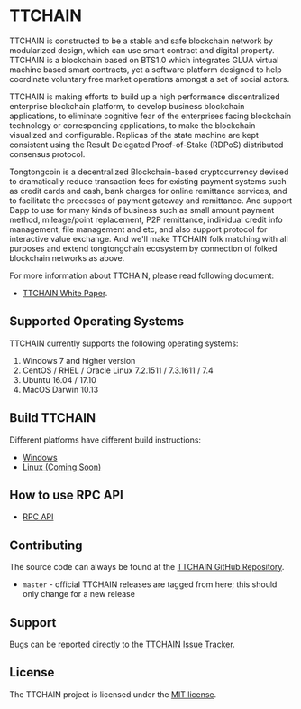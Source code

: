TTCHAIN
=========

TTCHAIN is constructed to be a stable and safe blockchain network by modularized design, which can use smart contract and digital property. TTCHAIN is a blockchain based on BTS1.0 which integrates GLUA virtual machine based smart contracts, yet a software platform designed to help coordinate voluntary free market operations amongst a set of social actors.

TTCHAIN is making efforts to build up a high performance discentralized enterprise blockchain platform, to develop business blockchain applications, to eliminate cognitive fear of the enterprises facing blockchain technology or corresponding applications, to make the blockchain visualized and configurable. Replicas of the state machine are kept consistent using the Result Delegated Proof-of-Stake (RDPoS) distributed consensus protocol.

Tongtongcoin is a decentralized Blockchain-based cryptocurrency devised to dramatically reduce transaction fees for existing payment systems such as credit cards and cash, bank charges for online remittance services, and to facilitate the processes of payment gateway and remittance. And support Dapp to use for many kinds of business such as small amount payment method, mileage/point replacement, P2P remittance, individual credit info management, file management and etc, and also support protocol for interactive value exchange. And we'll make TTCHAIN folk matching with all purposes and extend tongtongchain ecosystem by connection of folked blockchain
networks as above.

For more information about TTCHAIN, please read following document:
* [TTCHAIN White Paper](http://tongtongcoin.io/datafile/TongTongCoin_WhitePaper_English_v2.03.pdf).

## Supported Operating Systems
TTCHAIN currently supports the following operating systems:  
1. Windows 7 and higher version
2. CentOS / RHEL / Oracle Linux 7.2.1511 / 7.3.1611 / 7.4
3. Ubuntu 16.04 / 17.10
4. MacOS Darwin 10.13

Build TTCHAIN
--------
Different platforms have different build instructions:
* [Windows](https://github.com/tongtongchain/TTCHAIN/blob/master/window_build.md)
* [Linux (Coming Soon)](#)

How to use RPC API
--------------------
* [RPC API](https://ttchain-docs.readthedocs.io/en/latest/)
 
Contributing
------------
The source code can always be found at the [TTCHAIN GitHub Repository](#). 
- `master` - official TTCHAIN releases are tagged from here; this should only change for a new release

Support
-------
Bugs can be reported directly to the [TTCHAIN Issue Tracker](#).

License
------

The TTCHAIN project is licensed under the [MIT license](https://github.com/tongtongchain/TTCHAIN/blob/master/License).
